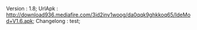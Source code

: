 Version : 1.8;
UrlApk : http://download936.mediafire.com/3id2iny1woog/da0qqk9ghkkoq65/IdeMod+V1.6.apk;
Changelong : test;

